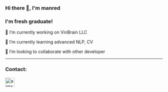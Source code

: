### Hi there 👋, I'm manred

### I'm fresh graduate!

🔭 I’m currently working on VinBrain LLC

🌱 I’m currently learning advanced NLP, CV

👯 I’m looking to collaborate with other developer

----------------------------------------------------

### Contact:

[<img align="left" alt="arnabdey0503 | Twitter" width="30px" src="https://cdn.jsdelivr.net/npm/simple-icons@v3/icons/twitter.svg" />][twitter]


[twitter]: https://twitter.com/TrnHong06151887
<!--
**manred1997/manred1997** is a ✨ _special_ ✨ repository because its `README.md` (this file) appears on your GitHub profile.

Here are some ideas to get you started:

- 🔭 I’m currently working on ...
- 🌱 I’m currently learning ...
- 👯 I’m looking to collaborate on ...
- 🤔 I’m looking for help with ...
- 💬 Ask me about ...
- 📫 How to reach me: ...
- 😄 Pronouns: ...
- ⚡ Fun fact: ...
-->
